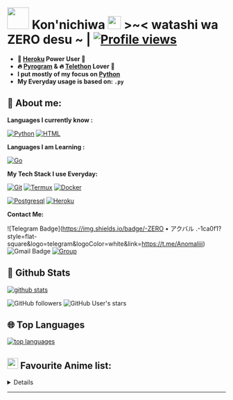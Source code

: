 # <img src="https://i.pinimg.com/originals/01/63/6c/01636c5434cd0462086620c60fdfec16.gif" width="50px"> **Kon'nichiwa <img src="https://raw.githubusercontent.com/MartinHeinz/MartinHeinz/master/wave.gif" width="30px"> >~<** watashi wa ZERO desu ~ | [![Profile views](https://gpvc.arturio.dev/Ryomen-Sukuna)](https://github.com/Ryomen-Sukuna)

- **🐋 [Heroku](https://heroku.com) Power User 💪**
- **🔥 [Pyrogram](https://pyrogram.org) & 🔥 [Telethon](https://github.com/LonamiWebs/Telethon) Lover 💖**
- **I put mostly of my focus on [Python](https://python.org)**
- **My Everyday usage is based on: `.py`**

## 👦 **About me**:

**Languages I currently know :**

[![Python](https://img.shields.io/badge/-Python-%232c3e50?style=flat-square&logo=python)](https://python.org)
[![HTML](https://img.shields.io/badge/-HTML-%232c3e50?style=flat-square&logo=php)](https://whatwg.org)

**Languages I am Learning :**

[![Go](https://img.shields.io/badge/-Go-%232c3e50?style=flat-square&logo=go)](https://golang.org)

**My Tech Stack I use Everyday:**

[![Git](https://img.shields.io/badge/-Git-%23F05032?style=flat-square&logo=git&logoColor=%23ffffff)](https://git-scm.com)
[![Termux](https://img.shields.io/badge/-Termux-%232c3e50?style=flat-square&logo=typescript)](https://termux.com)
[![Docker](https://img.shields.io/badge/-Docker-%23007ACC?style=flat-square&logo=docker)](https://www.docker.com/)

[![Postgresql](https://img.shields.io/badge/-Postgresql-%232c3e50?style=flat-square&logo=postgresql)](https://postgresql.org)
[![Heroku](https://img.shields.io/badge/-Heroku-purple?style=flat-square&logo=heroku)](https://heroku.com)

**Contact Me:**

![Telegram Badge](https://img.shields.io/badge/-ZERO • アクバル .-1ca0f1?style=flat-square&logo=telegram&logoColor=white&link=https://t.me/Anomaliii)
![Gmail Badge](https://img.shields.io/badge/-ryomensukuna83@gmail.com-c14438?style=flat-square&logo=Gmail&logoColor=white&link=ryomensukuna83@gmail.com)
[![Group](https://img.shields.io/badge/dynamic/json?logo=telegram&label=%40RandomAnimeIndonesia&labelColor=282c34&suffix=+members&color=2CA5E0&query=%24.data.totalSubs&url=https%3A%2F%2Fapi.spencerwoo.com%2Fsubstats%2F%3Fsource%3Dtelegram%26queryKey%3DGrup_Anime_Random&longCache=true%22)](https://t.me/Grup_Anime_Random)

##  🐙 **Github Stats**

[![github stats](https://github-readme-stats.vercel.app/api?username=Ryomen-Sukuna&count_private=true&include_all_commits=true&show_icons=true&theme=radical)](https://github.com/Ryomen-Sukuna)

![GitHub followers](https://img.shields.io/github/followers/Ryomen-Sukuna?color=aqua&label=Followers&style=for-the-badge)
![GitHub User's stars](https://img.shields.io/github/stars/Ryomen-Sukuna?affiliations=OWNER&color=aqua&style=for-the-badge)

## 🌐 **Top Languages**

[![top languages](https://github-readme-stats.vercel.app/api/top-langs/?username=Ryomen-Sukuna&show_icons=true&theme=radical&layout=compact)](https://github.com/Ryomen-Sukuna)

## <img src="https://i.redd.it/nwu0335ccoz41.png" width="25px"> **Favourite Anime list:**
<details>
<!-- anilist_start-->
 • <a href="https://anilist.co/anime/16498">Shingeki no Kyojin<a><br>
 • <a href="https://anilist.co/anime/21087">One Punch Man<a><br>
 • <a href="https://anilist.co/anime/97668">One Punch Man 2<a><br>
 • <a href="https://anilist.co/anime/21416">One Punch Man OVA<a><br>
 • <a href="https://anilist.co/anime/21355">Re:Zero kara Hajimeru Isekai Seikatsu<a><br>
 • <a href="https://anilist.co/anime/105333">Dr. STONE<a><br>
 • <a href="https://anilist.co/anime/101759">Yakusoku no Neverland<a><br>
 • <a href="https://anilist.co/anime/108725">Yakusoku no Neverland 2<a><br>
 • <a href="https://anilist.co/anime/20853">Aldnoah.Zero 2<a><br>
 • <a href="https://anilist.co/anime/20632">Aldnoah.Zero<a><br>
 • <a href="https://anilist.co/anime/101351">Happy Sugar Life<a><br>
 • <a href="https://anilist.co/anime/226">Elfen Lied<a><br>
 • <a href="https://anilist.co/anime/19603">Fate/stay night: Unlimited Blade Works<a><br>
 • <a href="https://anilist.co/anime/20792">Fate/stay night: Unlimited Blade Works 2nd Season<a><br>
 • <a href="https://anilist.co/anime/356">Fate/stay night<a><br>
 • <a href="https://anilist.co/anime/20791">Fate/stay night [Heaven's Feel] I. presage flower<a><br>
<!-- anilist_end-->
</details>

---------------------

